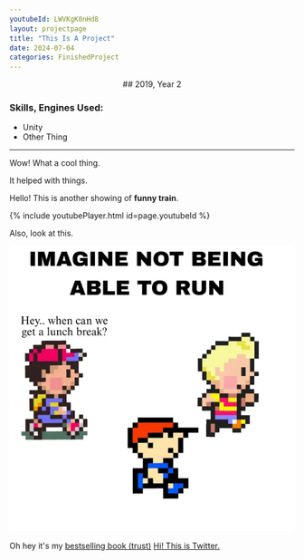 ```yaml
---
youtubeId: LWVKgK0nHd8
layout: projectpage
title: "This Is A Project"
date: 2024-07-04
categories: FinishedProject
---
```


<div align="center"> ## 2019, Year 2 </div>

### Skills, Engines Used: 

- Unity
- Other Thing

---

Wow! What a cool thing.

It helped with things.

Hello! This is another showing of **funny train**.

{% include youtubePlayer.html id=page.youtubeId %}



Also, look at this.

![Oh no! Ness!](/assets/img/NessMeme.png)


Oh hey it's my [bestselling book (trust)](/ProjectPages/hi.txt)
[Hi! This is Twitter.](https://x.com/home)